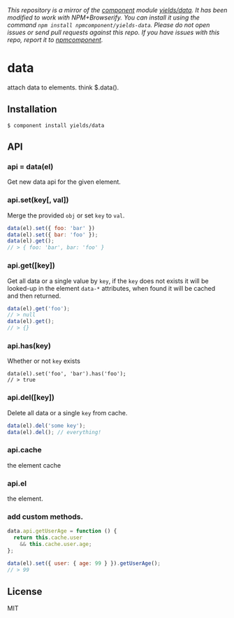 *This repository is a mirror of the [component](http://component.io) module [yields/data](http://github.com/yields/data). It has been modified to work with NPM+Browserify. You can install it using the command `npm install npmcomponent/yields-data`. Please do not open issues or send pull requests against this repo. If you have issues with this repo, report it to [npmcomponent](https://github.com/airportyh/npmcomponent).*

# data

  attach data to elements. think $.data().

## Installation

    $ component install yields/data

## API

### api = data(el)

Get new data api for the given element.

### api.set(key[, val])

Merge the provided `obj` or set
`key` to `val`.

```javascript
data(el).set({ foo: 'bar' })
data(el).set({ bar: 'foo' });
data(el).get();
// > { foo: 'bar', bar: 'foo' }
```

### api.get([key])

Get all data or a single value by `key`,
if the `key` does not exists it will be looked-up
in the element `data-*` attributes, when found
it will be cached and then returned.

```javascript
data(el).get('foo');
// > null
data(el).get();
// > {}
```

### api.has(key)

Whether or not `key` exists

```
data(el).set('foo', 'bar').has('foo');
// > true
```

### api.del([key])

Delete all data or a single `key` from cache.

```javascript
data(el).del('some key');
data(el).del(); // everything!
```

### api.cache

the element cache

### api.el

the element.

### add custom methods.

```javascript
data.api.getUserAge = function () {
  return this.cache.user
    && this.cache.user.age;
};

data(el).set({ user: { age: 99 } }).getUserAge();
// > 99
```


## License

  MIT
